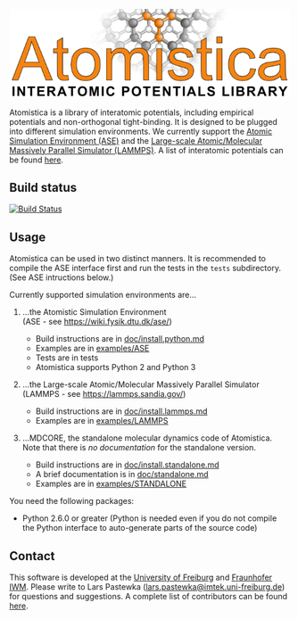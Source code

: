 ![Atomistica](https://github.com/Atomistica/atomistica/blob/master/images/logo.png)

Atomistica is a library of interatomic potentials, including empirical potentials and non-orthogonal tight-binding.
It is designed to be plugged into different simulation environments. We currently support the
[Atomic Simulation Environment (ASE)](https://wiki.fysik.dtu.dk/ase/) and
the [Large-scale Atomic/Molecular Massively Parallel Simulator (LAMMPS)](http://lammps.sandia.gov/).
A list of interatomic potentials can be found [here](doc/potentials.md).

Build status
------------

[![Build Status](https://www.travis-ci.org/Atomistica/atomistica.svg?branch=master)](https://www.travis-ci.org/Atomistica/atomistica)

Usage
-----

Atomistica can be used in two distinct manners. It is recommended to compile the
ASE interface first and run the tests in the `tests` subdirectory. (See ASE
intructions below.)

Currently supported simulation environments are...

1.  ...the Atomistic Simulation Environment   
    (ASE - see https://wiki.fysik.dtu.dk/ase/)
    * Build instructions are in [doc/install.python.md](doc/install.python.md)
    * Examples are in [examples/ASE](examples/ASE)
    * Tests are in tests
    * Atomistica supports Python 2 and Python 3

2.  ...the Large-scale Atomic/Molecular Massively Parallel Simulator   
    (LAMMPS - see https://lammps.sandia.gov/)
    * Build instructions are in [doc/install.lammps.md](doc/install.lammps.md)
    * Examples are in [examples/LAMMPS](examples/LAMMPS)

3.  ...MDCORE, the standalone molecular dynamics code of Atomistica.
    Note that there is _no documentation_ for the standalone version.
    * Build instructions are in [doc/install.standalone.md](doc/install.standalone.md)
    * A brief documentation is in [doc/standalone.md](doc/standalone.md)
    * Examples are in [examples/STANDALONE](examples/STANDALONE)

You need the following packages:

* Python 2.6.0 or greater (Python is needed even if you do not compile the
  Python interface to auto-generate parts of the source code)


Contact
-------

This software is developed at the
[University of Freiburg](http://www.imtek.uni-freiburg.de/laboratories/simulation)
and
[Fraunhofer IWM](http://www.en.iwm.fraunhofer.de/business-units/tribology/multiscale-modeling-and-tribosimulation/).
Please write to Lars Pastewka (lars.pastewka@imtek.uni-freiburg.de) for questions and suggestions.
A complete list of contributors can be found [here](AUTHORS.md).
